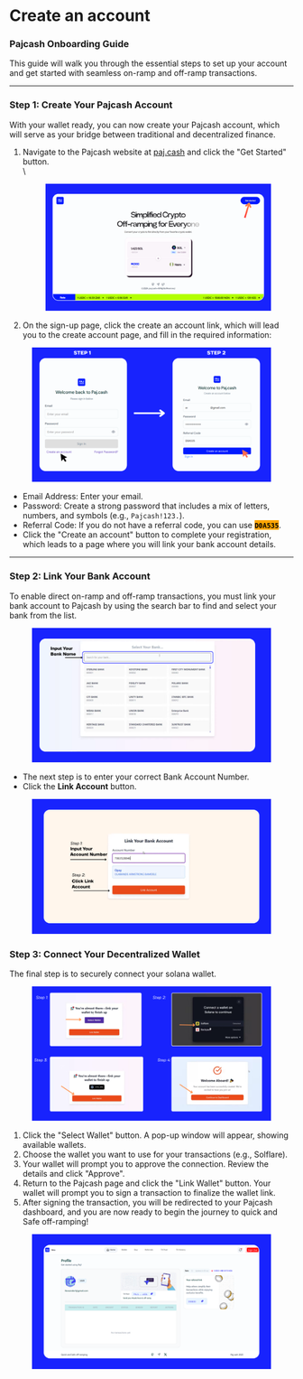 # Create an account

### Pajcash Onboarding Guide

This guide will walk you through the essential steps to set up your account and get started with seamless on-ramp and off-ramp transactions.

***

### Step 1: Create Your Pajcash Account

With your wallet ready, you can now create your Pajcash account, which will serve as your bridge between traditional and decentralized finance.

1.  Navigate to the Pajcash website at [paj.cash](https://paj.cash/) and click the "Get Started" button.\
    \


    <figure><img src="../.gitbook/assets/pajcash signup 1.png" alt=""><figcaption></figcaption></figure>



2. On the sign-up page, click the create an account link, which will lead you to the create account page, and fill in the required information:

<figure><img src="../.gitbook/assets/pajcash signup 2 (1).png" alt=""><figcaption></figcaption></figure>

* Email Address: Enter your email.
* Password: Create a strong password that includes a mix of letters, numbers, and symbols (e.g., `Pajcash!123.`).
* Referral Code: If you do not have a referral code, you can use <mark style="color:$primary;background-color:orange;">**`D0A535`**</mark>.
* Click the "Create an account" button to complete your registration, which leads to a page where you will link your bank account details.

***

### Step 2: Link Your Bank Account

To enable direct on-ramp and off-ramp transactions, you must link your bank account to Pajcash by using the search bar to find and select your bank from the list.

<figure><img src="../.gitbook/assets/Input bank name.png" alt=""><figcaption></figcaption></figure>

* The next step is to enter your correct Bank Account Number.
* Click the **Link Account** button.

<figure><img src="../.gitbook/assets/Link account.png" alt=""><figcaption></figcaption></figure>

### Step 3: Connect Your Decentralized Wallet

The final step is to securely connect your solana wallet.

<figure><img src="../.gitbook/assets/link wallet page.png" alt=""><figcaption></figcaption></figure>

1. Click the "Select Wallet" button. A pop-up window will appear, showing available wallets.
2. Choose the wallet you want to use for your transactions (e.g., Solflare).
3. Your wallet will prompt you to approve the connection. Review the details and click "Approve".
4. Return to the Pajcash page and click the "Link Wallet" button. Your wallet will prompt you to sign a transaction to finalize the wallet link.
5. After signing the transaction, you will be redirected to your Pajcash dashboard, and you are now ready to begin the journey to quick and Safe off-ramping!

<figure><img src="../.gitbook/assets/paj dashboard 1.png" alt=""><figcaption></figcaption></figure>
